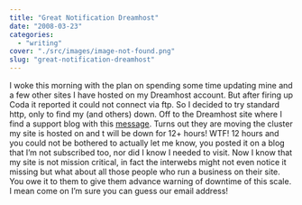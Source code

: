 ```yaml
---
title: "Great Notification Dreamhost"
date: "2008-03-23"
categories: 
  - "writing"
cover: "./src/images/image-not-found.png"
slug: "great-notification-dreamhost"
---
```


I woke this morning with the plan on spending some time updating mine and a few other sites I have hosted on my Dreamhost account. But after firing up Coda it reported it could not connect via ftp. So I decided to try standard http, only to find my (and others) down. Off to the Dreamhost site where I find a support blog with this [message](http://www.dreamhoststatus.com/2008/03/14/central-services-and-spunky-cluster-move/). Turns out they are moving the cluster my site is hosted on and t will be down for 12+ hours! WTF! 12 hours and you could not be bothered to actually let me know, you posted it on a blog that I’m not subscribed too, nor did I know I needed to visit. Now I know that my site is not mission critical, in fact the interwebs might not even notice it missing but what about all those people who run a business on their site. You owe it to them to give them advance warning of downtime of this scale. I mean come on I’m sure you can guess our email address!
